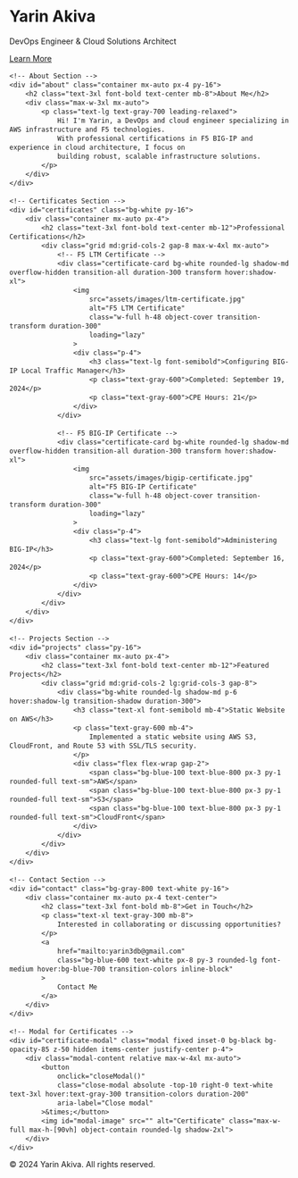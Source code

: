 <div class="min-h-screen bg-gradient-to-br from-gray-50 to-gray-100">
    <!-- Hero Section -->
    <div id="hero" class="container mx-auto px-4 py-16">
        <div class="text-center">
            <h1 class="text-4xl md:text-5xl lg:text-6xl font-bold text-gray-900 mb-6">
                Yarin Akiva
            </h1>
            <p class="text-xl md:text-2xl text-gray-600 mb-8">
                DevOps Engineer & Cloud Solutions Architect
            </p>
            <div class="flex justify-center gap-4">
                <a href="#about" class="bg-blue-600 hover:bg-blue-700 text-white px-6 py-3 rounded-lg font-medium transition-colors">
                    Learn More
                </a>
            </div>
        </div>
    </div>

    <!-- About Section -->
    <div id="about" class="container mx-auto px-4 py-16">
        <h2 class="text-3xl font-bold text-center mb-8">About Me</h2>
        <div class="max-w-3xl mx-auto">
            <p class="text-lg text-gray-700 leading-relaxed">
                Hi! I'm Yarin, a DevOps and cloud engineer specializing in AWS infrastructure and F5 technologies. 
                With professional certifications in F5 BIG-IP and experience in cloud architecture, I focus on 
                building robust, scalable infrastructure solutions.
            </p>
        </div>
    </div>

    <!-- Certificates Section -->
    <div id="certificates" class="bg-white py-16">
        <div class="container mx-auto px-4">
            <h2 class="text-3xl font-bold text-center mb-12">Professional Certifications</h2>
            <div class="grid md:grid-cols-2 gap-8 max-w-4xl mx-auto">
                <!-- F5 LTM Certificate -->
                <div class="certificate-card bg-white rounded-lg shadow-md overflow-hidden transition-all duration-300 transform hover:shadow-xl">
                    <img 
                        src="assets/images/ltm-certificate.jpg" 
                        alt="F5 LTM Certificate" 
                        class="w-full h-48 object-cover transition-transform duration-300"
                        loading="lazy"
                    >
                    <div class="p-4">
                        <h3 class="text-lg font-semibold">Configuring BIG-IP Local Traffic Manager</h3>
                        <p class="text-gray-600">Completed: September 19, 2024</p>
                        <p class="text-gray-600">CPE Hours: 21</p>
                    </div>
                </div>
                
                <!-- F5 BIG-IP Certificate -->
                <div class="certificate-card bg-white rounded-lg shadow-md overflow-hidden transition-all duration-300 transform hover:shadow-xl">
                    <img 
                        src="assets/images/bigip-certificate.jpg" 
                        alt="F5 BIG-IP Certificate" 
                        class="w-full h-48 object-cover transition-transform duration-300"
                        loading="lazy"
                    >
                    <div class="p-4">
                        <h3 class="text-lg font-semibold">Administering BIG-IP</h3>
                        <p class="text-gray-600">Completed: September 16, 2024</p>
                        <p class="text-gray-600">CPE Hours: 14</p>
                    </div>
                </div>
            </div>
        </div>
    </div>

    <!-- Projects Section -->
    <div id="projects" class="py-16">
        <div class="container mx-auto px-4">
            <h2 class="text-3xl font-bold text-center mb-12">Featured Projects</h2>
            <div class="grid md:grid-cols-2 lg:grid-cols-3 gap-8">
                <div class="bg-white rounded-lg shadow-md p-6 hover:shadow-lg transition-shadow duration-300">
                    <h3 class="text-xl font-semibold mb-4">Static Website on AWS</h3>
                    <p class="text-gray-600 mb-4">
                        Implemented a static website using AWS S3, CloudFront, and Route 53 with SSL/TLS security.
                    </p>
                    <div class="flex flex-wrap gap-2">
                        <span class="bg-blue-100 text-blue-800 px-3 py-1 rounded-full text-sm">AWS</span>
                        <span class="bg-blue-100 text-blue-800 px-3 py-1 rounded-full text-sm">S3</span>
                        <span class="bg-blue-100 text-blue-800 px-3 py-1 rounded-full text-sm">CloudFront</span>
                    </div>
                </div>
            </div>
        </div>
    </div>

    <!-- Contact Section -->
    <div id="contact" class="bg-gray-800 text-white py-16">
        <div class="container mx-auto px-4 text-center">
            <h2 class="text-3xl font-bold mb-8">Get in Touch</h2>
            <p class="text-xl text-gray-300 mb-8">
                Interested in collaborating or discussing opportunities?
            </p>
            <a 
                href="mailto:yarin3db@gmail.com" 
                class="bg-blue-600 text-white px-8 py-3 rounded-lg font-medium hover:bg-blue-700 transition-colors inline-block"
            >
                Contact Me
            </a>
        </div>
    </div>

    <!-- Modal for Certificates -->
    <div id="certificate-modal" class="modal fixed inset-0 bg-black bg-opacity-85 z-50 hidden items-center justify-center p-4">
        <div class="modal-content relative max-w-4xl mx-auto">
            <button 
                onclick="closeModal()" 
                class="close-modal absolute -top-10 right-0 text-white text-3xl hover:text-gray-300 transition-colors duration-200"
                aria-label="Close modal"
            >&times;</button>
            <img id="modal-image" src="" alt="Certificate" class="max-w-full max-h-[90vh] object-contain rounded-lg shadow-2xl">
        </div>
    </div>
</div>

<footer class="bg-gray-900 text-gray-400 py-8 text-center">
    <p>&copy; 2024 Yarin Akiva. All rights reserved.</p>
</footer>